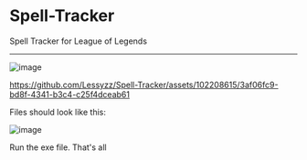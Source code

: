 # Spell-Tracker
Spell Tracker for League of Legends

-----

![image](https://github.com/Lessyzz/Spell-Tracker/assets/102208615/4d5eaa47-c376-41d7-ac19-8dcc98e72374)

https://github.com/Lessyzz/Spell-Tracker/assets/102208615/3af06fc9-bd8f-4341-b3c4-c25f4dceab61

Files should look like this:

![image](https://github.com/Lessyzz/Spell-Tracker/assets/102208615/f6df0ec7-4f59-464b-9515-23f2bb20ea40)

Run the exe file. That's all
